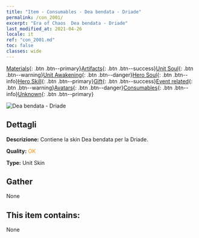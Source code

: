 ```yaml
---
title: "Item - Consumables - Dea bendata - Driade"
permalink: /con_2001/
excerpt: "Era of Chaos  Dea bendata - Driade"
last_modified_at: 2021-04-26
locale: it
ref: "con_2001.md"
toc: false
classes: wide
---
```

 [Materials](/ItemsIT/){: .btn .btn--primary}[Artifacts](/ItemsIT/Artifacts/){: .btn .btn--success}[Unit Soul](/ItemsIT/UnitSoul/){: .btn .btn--warning}[Unit Awakening](/ItemsIT/UnitAwakening/){: .btn .btn--danger}[Hero Soul](/ItemsIT/HeroSoul/){: .btn .btn--info}[Hero Skill](/ItemsIT/HeroSkill/){: .btn .btn--primary}[Gift](/ItemsIT/Gift/){: .btn .btn--success}[Event related](/ItemsIT/Events/){: .btn .btn--warning}[Avatars](/ItemsIT/Avatars/){: .btn .btn--danger}[Consumables](/ItemsIT/Consumables/){: .btn .btn--info}[Unknown](/ItemsIT/Unknown/){: .btn .btn--primary}

 ![Dea bendata - Driade](/images/u/ti_mofaxianlingpifu2.jpg)

## Dettagli
 **Descrizione:** Contiene la skin Dea bendata per la Driade.

 **Quality:** <span style="color: #FF8C00">OK</span>

 **Type:** Unit Skin

## Gather

  None

## This item contains:

  None

